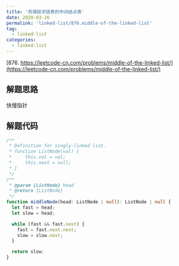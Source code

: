 ```yaml
---
title: '奇偶链求链表的中间结点表'
date: 2020-03-26
permalink: 'linked-list/876.middle-of-the-linked-list'
tag:
  - linked-list
categories:
  - linked-list
---
```


[876. https://leetcode-cn.com/problems/middle-of-the-linked-list/](https://leetcode-cn.com/problems/middle-of-the-linked-list/)

## 解题思路

快慢指针

## 解题代码

```ts
/**
 * Definition for singly-linked list.
 * function ListNode(val) {
 *     this.val = val;
 *     this.next = null;
 * }
 */
/**
 * @param {ListNode} head
 * @return {ListNode}
 */
function middleNode(head: ListNode | null): ListNode | null {
  let fast = head;
  let slow = head;

  while (fast && fast.next) {
    fast = fast.next.next;
    slow = slow.next;
  }

  return slow;
}
```
